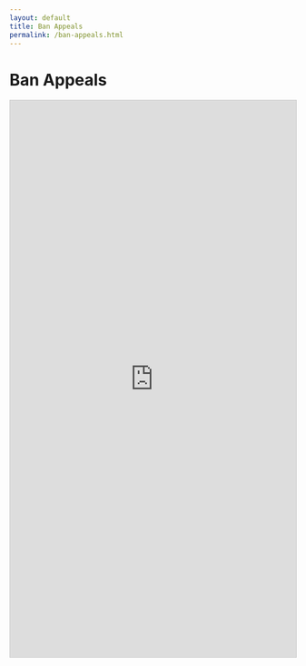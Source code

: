 ```yaml
---
layout: default
title: Ban Appeals
permalink: /ban-appeals.html
---
```


# Ban Appeals

<div class="holds-the-iframe"><script src="https://static.airtable.com/js/embed/embed_snippet_v1.js"></script><iframe class="airtable-embed airtable-dynamic-height" src="https://airtable.com/embed/shrf0qD6AM7wnPXq8?backgroundColor=purple" frameborder="0" onmousewheel="" width="100%" height="979" style="background: transparent; border: 1px solid #ccc;"></iframe></div>